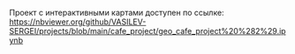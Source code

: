 Проект с интерактивными картами доступен по ссылке: https://nbviewer.org/github/VASILEV-SERGEI/projects/blob/main/cafe_project/geo_cafe_project%20%282%29.ipynb
